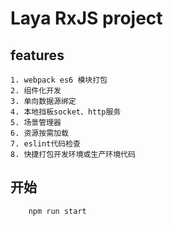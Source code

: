 # Laya RxJS project

## features
	1. webpack es6 模块打包
	2. 组件化开发
	3. 单向数据源绑定
	4. 本地挡板socket、http服务
	5. 场景管理器
	6. 资源按需加载
	7. eslint代码检查
	8. 快捷打包开发环境或生产环境代码

## 开始
```
	npm run start
```


